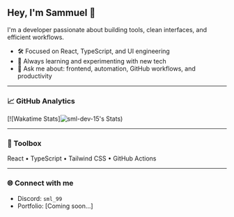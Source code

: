 ## Hey, I'm Sammuel 👋

I'm a developer passionate about building tools, clean interfaces, and efficient workflows.

- 🛠️ Focused on React, TypeScript, and UI engineering
- 🌱 Always learning and experimenting with new tech
- 💬 Ask me about: frontend, automation, GitHub workflows, and productivity

---

### 📈 GitHub Analytics

[![Wakatime Stats]![sml-dev-15's Stats](https://github-readme-stats.vercel.app/api?username=sml-dev-15&theme=nord&show_icons=true&hide_border=false&count_private=false))

---

### 🧰 Toolbox

React • TypeScript • Tailwind CSS • GitHub Actions 

---

### 🌐 Connect with me

- Discord: `sml_99`
- Portfolio: [Coming soon...]

